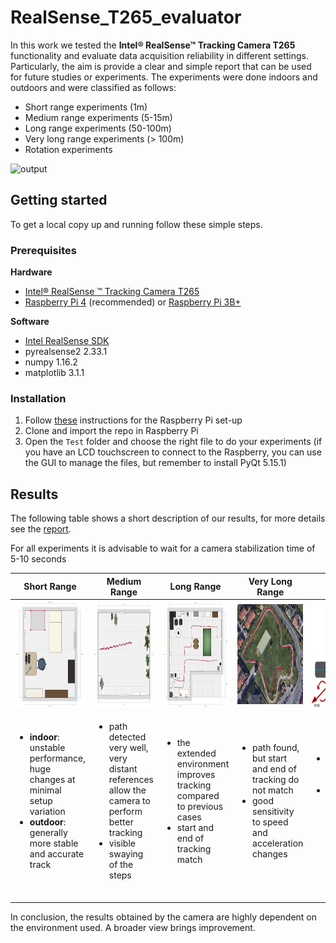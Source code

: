 # RealSense_T265_evaluator
In this work we tested the **Intel® RealSense™ Tracking Camera T265** functionality and evaluate data acquisition reliability in different settings. Particularly, the aim is provide a clear and simple report that can be used for future studies or experiments.
The experiments were done indoors and outdoors and were classified as follows: 
- Short range experiments (1m) 
- Medium range experiments (5-15m) 
- Long range experiments (50-100m) 
- Very long range experiments (> 100m) 
- Rotation experiments

![output](https://github.com/FrancescoGradi/RealSense_T265_evaluator/blob/master/demoImages/RealSense_Fisheye.gif)

## Getting started
To get a local copy up and running follow these simple steps.
### Prerequisites

**Hardware**
- [Intel® RealSense ™ Tracking Camera T265](https://www.intelrealsense.com/tracking-camera-t265/)
- [Raspberry Pi 4](https://www.raspberrypi.org/products/raspberry-pi-4-model-b/?resellerType=home) (recommended) or [Raspberry Pi 3B+](https://www.raspberrypi.org/products/raspberry-pi-3-model-b-plus/?resellerType=home)

**Software**
- [Intel RealSense SDK](https://www.intelrealsense.com/developers/)
- pyrealsense2 2.33.1
- numpy 1.16.2
- matplotlib 3.1.1

### Installation
1. Follow [these](https://github.com/IntelRealSense/librealsense/blob/master/doc/installation_raspbian.md) instructions for the Raspberry Pi set-up
2. Clone and import the repo in Raspberry Pi
3. Open the `Test` folder and choose the right file to do your experiments (if you have an LCD touchscreen to connect to the Raspberry, you can use the GUI to manage the files, but remember to install PyQt 5.15.1)

## Results
The following table shows a short description of our results, for more details see the [report](link).

For all experiments it is advisable to wait for a camera stabilization time of 5-10 seconds

| Short Range | Medium Range | Long Range | Very Long Range | Rotation
| :---: | :---: | :---: | :---: | :---: |
| <img src="https://github.com/FrancescoGradi/RealSense_T265_evaluator/blob/master/demoImages/miastanza.png" width=" 170" height="170"> | <img src="https://github.com/FrancescoGradi/RealSense_T265_evaluator/blob/master/demoImages/terrazzo_medium.png" width="170" height="170"> | <img src="https://github.com/FrancescoGradi/RealSense_T265_evaluator/blob/master/demoImages/stanzone.png" width=" 170" height="170"> | <img src="https://github.com/FrancescoGradi/RealSense_T265_evaluator/blob/master/demoImages/pista.png" width="370" height="160"> | <img src="https://github.com/FrancescoGradi/RealSense_T265_evaluator/blob/master/demoImages/YawPitchRoll.png" width="170" height="170"> |
| <ul align="left"><li> **indoor**: unstable performance, huge changes at minimal setup variation</li><li> **outdoor**: generally more stable and accurate track</li></ul> <img width=800/> | <ul align="left"><li> path detected very well, very distant references allow the camera to perform better tracking</li><li>visible swaying of the steps</li></ul> <img width=200/> | <ul align="left"><li>the extended environment improves tracking compared to previous cases</li><li>start and end of tracking match</li></ul> <img width=700/> | <ul align="left"><li>path found, but start and end of tracking do not match</li><li>good sensitivity to speed and acceleration changes</li></ul> <img width=700/> | <ul align="left"><li>precise pitch and roll rotation</li><li>a good yaw measurement requires higher rotation speed</li></ul> <img width=600/>|

In conclusion, the results obtained by the camera are highly dependent on the environment used. A broader view brings improvement.
